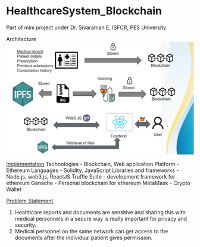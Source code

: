 # HealthcareSystem_Blockchain

Part of mini project under Dr. Sivaraman E, ISFCR, PES University

Architecture
![alt text](https://github.com/akanksha-akkihal/HealthcareSystem_Blockchain/blob/main/files/Architecture.jpg)

<ins>Implementation</ins>
Technologies - Blockchain, Web application
Platform - Ethereum
Languages - Solidity, JavaScript
Libraries and frameworks - Node.js, web3.js, ReactJS
Truffle Suite - development framework for ethereum
Ganache - Personal blockchain for ethereum
MetaMask - Crypto Wallet

<ins>Problem Statement</ins>
1. Healthcare reports and documents are sensitive and sharing this with medical personnels in a secure way is really important for privacy and security.
2. Medical personnel on the same network can get access to the documents after the individual patient gives permission. 

